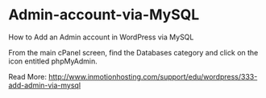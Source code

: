 # Admin-account-via-MySQL
How to Add an Admin account in WordPress via MySQL



From the main cPanel screen, find the Databases category and click on the icon entitled phpMyAdmin.

Read More: http://www.inmotionhosting.com/support/edu/wordpress/333-add-admin-via-mysql
